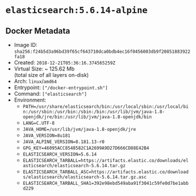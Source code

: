 # `elasticsearch:5.6.14-alpine`

## Docker Metadata

- Image ID: `sha256:f24b5d3a96bd39f65cf643710dca0bdb4ec16f0456003db9f20851883922fa18`
- Created: `2018-12-21T05:36:16.374565259Z`
- Virtual Size: ~ 125.62 Mb  
  (total size of all layers on-disk)
- Arch: `linux`/`amd64`
- Entrypoint: `["/docker-entrypoint.sh"]`
- Command: `["elasticsearch"]`
- Environment:
  - `PATH=/usr/share/elasticsearch/bin:/usr/local/sbin:/usr/local/bin:/usr/sbin:/usr/bin:/sbin:/bin:/usr/lib/jvm/java-1.8-openjdk/jre/bin:/usr/lib/jvm/java-1.8-openjdk/bin`
  - `LANG=C.UTF-8`
  - `JAVA_HOME=/usr/lib/jvm/java-1.8-openjdk/jre`
  - `JAVA_VERSION=8u181`
  - `JAVA_ALPINE_VERSION=8.181.13-r0`
  - `GPG_KEY=46095ACC8548582C1A2699A9D27D666CD88E42B4`
  - `ELASTICSEARCH_VERSION=5.6.14`
  - `ELASTICSEARCH_TARBALL=https://artifacts.elastic.co/downloads/elasticsearch/elasticsearch-5.6.14.tar.gz`
  - `ELASTICSEARCH_TARBALL_ASC=https://artifacts.elastic.co/downloads/elasticsearch/elasticsearch-5.6.14.tar.gz.asc`
  - `ELASTICSEARCH_TARBALL_SHA1=392e98ebd549aba91f3041c59fe0d7be1abbd229`
